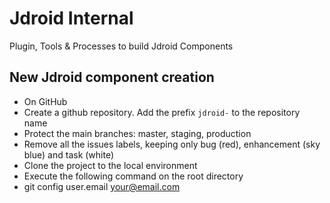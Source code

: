 # Jdroid Internal
Plugin, Tools &amp; Processes to build Jdroid Components

## New Jdroid component creation

* On GitHub
 * Create a github repository. Add the prefix `jdroid-` to the repository name
 * Protect the main branches: master, staging, production
 * Remove all the issues labels, keeping only bug (red), enhancement (sky blue) and task (white)
* Clone the project to the local environment
* Execute the following command on the root directory
 * git config user.email your@email.com

